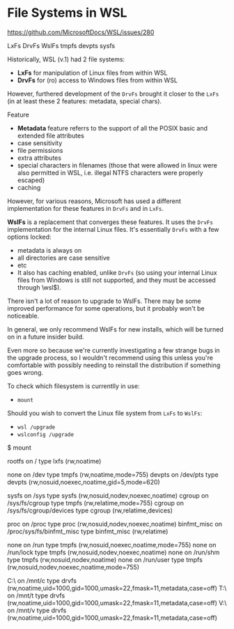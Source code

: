 # File Systems in WSL

https://github.com/MicrosoftDocs/WSL/issues/280

LxFs DrvFs WslFs tmpfs devpts sysfs


Historically, WSL (v.1) had 2 file systems:
- **LxFs** for manipulation of Linux files from within WSL
- **DrvFs** for (ro) access to Windows files from within WSL

However, furthered development of the `DrvFs` brought it closer to the `LxFs` (in at least these 2 features: metadata, special chars).

Feature
- **Metadata** feature referrs to the support of all the POSIX basic and extended file attributes
- case sensitivity
- file permissions
- extra attributes
- special characters in filenames
(those that were allowed in linux were also permitted in WSL, i.e. illegal NTFS characters were properly escaped)
- caching

However, for various reasons, Microsoft has used a different implementation for these features in `DrvFs` and in `LxFs`.

**WslFs** is a replacement that converges these features. 
It uses the `DrvFs` implementation for the internal Linux files.
It's essentially `DrvFs` with a few options locked:
- metadata is always on
- all directories are case sensitive
- etc
- It also has caching enabled, unlike `DrvFs` (so using your internal Linux files from Windows is still not supported, and they must be accessed through \\wsl$).


There isn't a lot of reason to upgrade to WslFs.
There may be some improved performance for some operations, but it probably won't be noticeable.

In general, we only recommend WslFs for new installs, which will be turned on in a future insider build.

Even more so because we're currently investigating a few strange bugs in the upgrade process, so I wouldn't recommend using this unless you're comfortable with possibly needing to reinstall the distribution if something goes wrong.

To check which filesystem is currentlly in use:
- `mount`

Should you wish to convert the Linux file system from `LxFs` to `WslFs`:
- `wsl /upgrade`
- `wslconfig /upgrade`


$ mount

rootfs      on /                          type  lxfs        (rw,noatime)

none        on /dev                       type  tmpfs       (rw,noatime,mode=755)
devpts      on /dev/pts                   type  devpts      (rw,nosuid,noexec,noatime,gid=5,mode=620)

sysfs       on /sys                       type  sysfs       (rw,nosuid,nodev,noexec,noatime)
cgroup      on /sys/fs/cgroup             type  tmpfs       (rw,relatime,mode=755)
cgroup      on /sys/fs/cgroup/devices     type  cgroup      (rw,relatime,devices)

proc        on /proc                      type  proc        (rw,nosuid,nodev,noexec,noatime)
binfmt_misc on /proc/sys/fs/binfmt_misc   type  binfmt_misc (rw,relatime)

none        on /run                       type  tmpfs       (rw,nosuid,noexec,noatime,mode=755)
none        on /run/lock                  type  tmpfs       (rw,nosuid,nodev,noexec,noatime)
none        on /run/shm                   type  tmpfs       (rw,nosuid,nodev,noatime)
none        on /run/user                  type  tmpfs       (rw,nosuid,nodev,noexec,noatime,mode=755)

C:\         on /mnt/c                     type  drvfs       (rw,noatime,uid=1000,gid=1000,umask=22,fmask=11,metadata,case=off)
T:\         on /mnt/t                     type  drvfs       (rw,noatime,uid=1000,gid=1000,umask=22,fmask=11,metadata,case=off)
V:\         on /mnt/v                     type  drvfs       (rw,noatime,uid=1000,gid=1000,umask=22,fmask=11,metadata,case=off)
